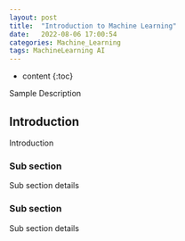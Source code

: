 ```yaml
---
layout: post
title:  "Introduction to Machine Learning"
date:   2022-08-06 17:00:54
categories: Machine_Learning
tags: MachineLearning AI
---
```


* content
{:toc}

Sample Description



## Introduction

Introduction

### Sub section

Sub section details

### Sub section

Sub section details 
